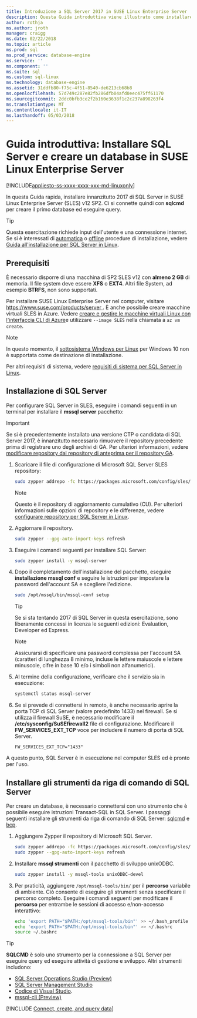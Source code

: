 ```yaml
---
title: Introduzione a SQL Server 2017 in SUSE Linux Enterprise Server | Documenti Microsoft
description: Questa Guida introduttiva viene illustrato come installare SQL Server 2017 in SUSE Linux Enterprise Server e quindi creare query in un database con sqlcmd.
author: rothja
ms.author: jroth
manager: craigg
ms.date: 02/22/2018
ms.topic: article
ms.prod: sql
ms.prod_service: database-engine
ms.service: ''
ms.component: ''
ms.suite: sql
ms.custom: sql-linux
ms.technology: database-engine
ms.assetid: 31ddfb80-f75c-4f51-8540-de6213cb68b8
ms.openlocfilehash: 57d749c287e82fb286dfb04afd0eec475ff61170
ms.sourcegitcommit: 2ddc0bfb3ce2f2b160e3638f1c2c237a898263f4
ms.translationtype: MT
ms.contentlocale: it-IT
ms.lasthandoff: 05/03/2018
---
```

# <a name="quickstart-install-sql-server-and-create-a-database-on-suse-linux-enterprise-server"></a>Guida introduttiva: Installare SQL Server e creare un database in SUSE Linux Enterprise Server

[!INCLUDE[appliesto-ss-xxxx-xxxx-xxx-md-linuxonly](../includes/appliesto-ss-xxxx-xxxx-xxx-md-linuxonly.md)]

In questa Guida rapida, installare innanzitutto 2017 di SQL Server in SUSE Linux Enterprise Server (SLES) v12 SP2. Ci si connette quindi con **sqlcmd** per creare il primo database ed eseguire query.

> [!TIP]
> Questa esercitazione richiede input dell'utente e una connessione internet. Se si è interessati di [automatica](sql-server-linux-setup.md#unattended) o [offline](sql-server-linux-setup.md#offline) procedure di installazione, vedere [Guida all'installazione per SQL Server in Linux](sql-server-linux-setup.md).

## <a name="prerequisites"></a>Prerequisiti

È necessario disporre di una macchina di SP2 SLES v12 con **almeno 2 GB** di memoria. Il file system deve essere **XFS** o **EXT4**. Altri file System, ad esempio **BTRFS**, non sono supportati.

Per installare SUSE Linux Enterprise Server nel computer, visitare [ https://www.suse.com/products/server ](https://www.suse.com/products/server). È anche possibile creare macchine virtuali SLES in Azure. Vedere [creare e gestire le macchine virtuali Linux con l'interfaccia CLI di Azure](https://docs.microsoft.com/azure/virtual-machines/linux/tutorial-manage-vm)e utilizzare `--image SLES` nella chiamata a `az vm create`.

> [!NOTE]
> In questo momento, il [sottosistema Windows per Linux](https://msdn.microsoft.com/commandline/wsl/about) per Windows 10 non è supportata come destinazione di installazione.

Per altri requisiti di sistema, vedere [requisiti di sistema per SQL Server in Linux](sql-server-linux-setup.md#system).

## <a id="install"></a>Installazione di SQL Server

Per configurare SQL Server in SLES, eseguire i comandi seguenti in un terminal per installare il **mssql server** pacchetto:

> [!IMPORTANT]
> Se si è precedentemente installato una versione CTP o candidata di SQL Server 2017, è innanzitutto necessario rimuovere il repository precedente prima di registrare uno degli archivi di GA. Per ulteriori informazioni, vedere [modificare repository dal repository di anteprima per il repository GA](sql-server-linux-change-repo.md).

1. Scaricare il file di configurazione di Microsoft SQL Server SLES repository:

   ```bash
   sudo zypper addrepo -fc https://packages.microsoft.com/config/sles/12/mssql-server-2017.repo
   ```

   > [!NOTE]
   > Questo è il repository di aggiornamento cumulativo (CU). Per ulteriori informazioni sulle opzioni di repository e le differenze, vedere [configurare repository per SQL Server in Linux](sql-server-linux-change-repo.md).

1. Aggiornare il repository.

   ```bash
   sudo zypper --gpg-auto-import-keys refresh 
   ```
   
1. Eseguire i comandi seguenti per installare SQL Server:

   ```bash
   sudo zypper install -y mssql-server
   ```

1. Dopo il completamento dell'installazione del pacchetto, eseguire **installazione mssql conf** e seguire le istruzioni per impostare la password dell'account SA e scegliere l'edizione.

   ```bash
   sudo /opt/mssql/bin/mssql-conf setup
   ```

   > [!TIP]
   > Se si sta tentando 2017 di SQL Server in questa esercitazione, sono liberamente concessi in licenza le seguenti edizioni: Evaluation, Developer ed Express.

   > [!NOTE]
   > Assicurarsi di specificare una password complessa per l'account SA (caratteri di lunghezza 8 minimo, incluse le lettere maiuscole e lettere minuscole, cifre in base 10 e/o i simboli non alfanumerici).

1. Al termine della configurazione, verificare che il servizio sia in esecuzione:

   ```bash
   systemctl status mssql-server
   ```

1. Se si prevede di connettersi in remoto, è anche necessario aprire la porta TCP di SQL Server (valore predefinito 1433) nel firewall. Se si utilizza il firewall SuSE, è necessario modificare il **/etc/sysconfig/SuSEfirewall2** file di configurazione. Modificare il **FW_SERVICES_EXT_TCP** voce per includere il numero di porta di SQL Server.

   ```
   FW_SERVICES_EXT_TCP="1433"
   ```

A questo punto, SQL Server è in esecuzione nel computer SLES ed è pronto per l'uso.

## <a id="tools"></a>Installare gli strumenti da riga di comando di SQL Server

Per creare un database, è necessario connettersi con uno strumento che è possibile eseguire istruzioni Transact-SQL in SQL Server. I passaggi seguenti installare gli strumenti da riga di comando di SQL Server: [sqlcmd](../tools/sqlcmd-utility.md) e [bcp](../tools/bcp-utility.md).

1. Aggiungere Zypper il repository di Microsoft SQL Server.

   ```bash
   sudo zypper addrepo -fc https://packages.microsoft.com/config/sles/12/prod.repo 
   sudo zypper --gpg-auto-import-keys refresh
   ```

1. Installare **mssql strumenti** con il pacchetto di sviluppo unixODBC.

   ```bash
   sudo zypper install -y mssql-tools unixODBC-devel
   ```

1. Per praticità, aggiungere `/opt/mssql-tools/bin/` per il **percorso** variabile di ambiente. Ciò consente di eseguire gli strumenti senza specificare il percorso completo. Eseguire i comandi seguenti per modificare il **percorso** per entrambe le sessioni di accesso e/non-accesso interattivo:

   ```bash
   echo 'export PATH="$PATH:/opt/mssql-tools/bin"' >> ~/.bash_profile
   echo 'export PATH="$PATH:/opt/mssql-tools/bin"' >> ~/.bashrc
   source ~/.bashrc
   ```

> [!TIP]
> **SQLCMD** è solo uno strumento per la connessione a SQL Server per eseguire query ed eseguire attività di gestione e sviluppo. Altri strumenti includono:
>
> * [SQL Server Operations Studio (Preview)](../sql-operations-studio/what-is.md)
> * [SQL Server Management Studio](sql-server-linux-develop-use-ssms.md)
> * [Codice di Visual Studio](sql-server-linux-develop-use-vscode.md).
> * [mssql-cli (Preview)](https://blogs.technet.microsoft.com/dataplatforminsider/2017/12/12/try-mssql-cli-a-new-interactive-command-line-tool-for-sql-server/)

[!INCLUDE [Connect, create, and query data](../includes/sql-linux-quickstart-connect-query.md)]
